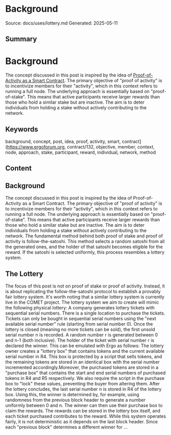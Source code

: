 # Background
Source: docs/uses/lottery.md
Generated: 2025-05-11

## Summary
# Background

The concept discussed in this post is inspired by the idea of [Proof-of-Activity as a Smart Contract](https://www.ergoforum.org/t/proof-of-activity-as-a-smart-contract/132). The primary objective of "proof of activity" is to incentivize members for their "activity", which in this context refers to running a full node. The underlying approach is essentially based on "proof-of-stake". This means that active participants receive larger rewards than those who hold a similar stake but are inactive. The aim is to deter individuals from holding a stake without actively contributing to the network.

## Keywords
background, concept, post, idea, proof, activity, smart, contract](https://www.ergoforum.org, contract/132, objective, member, context, node, approach, stake, participant, reward, individual, network, method

## Content
## Background
The concept discussed in this post is inspired by the idea of Proof-of-Activity as a Smart Contract.
The primary objective of "proof of activity" is to incentivize members for their "activity", which in this context refers to running a full node.
The underlying approach is essentially based on "proof-of-stake". This means that active participants receive larger rewards than those who hold a similar stake but are inactive. The aim is to deter individuals from holding a stake without actively contributing to the network.
The fundamental method behind both proof of stake and proof of activity is follow-the-satoshi. This method selects a random satoshi from all the generated ones, and the holder of that satoshi becomes eligible for the reward. If the satoshi is selected uniformly, this process resembles a lottery system.

## The Lottery
The focus of this post is not on proof of stake or proof of activity. Instead, it is about replicating the follow-the-satoshi protocol to establish a provably fair lottery system. It's worth noting that a similar lottery system is currently live in the COMET project.
The lottery system we aim to create will mimic the following physical lottery:
A company generates lottery tickets with sequential serial numbers.
There is a single location to purchase the tickets.
Tickets can only be bought in sequential serial numbers using the "next available serial number" rule (starting from serial number 0).
Once the lottery is closed (meaning no more tickets can be sold), the first unsold serial number n is recorded.
A random number r is generated between 0 and n-1 (both inclusive).
The holder of the ticket with serial number r is declared the winner.
This can be emulated with Ergo as follows:
The lottery owner creates a "lottery box" that contains tokens and the current available serial number in R4. This box is protected by a script that sells tokens, and the remaining tokens are stored in an identical box with the serial number incremented accordingly.Moreover, the purchased tokens are stored in a "purchase box" that contains the start and end serial numbers of purchased tokens in R4 and R5 respectively. We also require the script in the purchase box to "lock" these values, preventing the buyer from altering them.
After the lottery concludes, the last serial number n is stored in R4 of the lottery box. Using this, the winner is determined by, for example, using randomness from the previous block header to generate a number uniformly between 0 and n. The winner can then use their purchase box to claim the rewards.
The rewards can be stored in the lottery box itself, and each ticket purchased contributes to the reward.
While this system operates fairly, it is not deterministic as it depends on the last block header.
Since each "previous block" determines a different winner for ...
